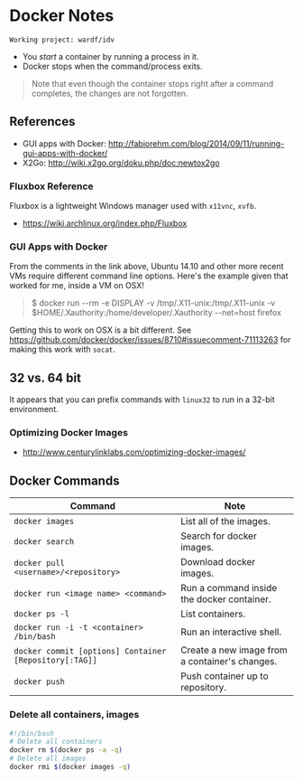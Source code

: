 # Docker Notes


    Working project: wardf/idv

* You *start* a container by running a process in it.
* Docker stops when the command/process exits.

> Note that even though the container stops right after a command completes, the changes are not forgotten.

## References

* GUI apps with Docker: http://fabiorehm.com/blog/2014/09/11/running-gui-apps-with-docker/
* X2Go: http://wiki.x2go.org/doku.php/doc:newtox2go


### Fluxbox Reference

Fluxbox is a lightweight Windows manager used with `x11vnc`, `xvfb`.

* https://wiki.archlinux.org/index.php/Fluxbox

### GUI Apps with Docker

From the comments in the link above, Ubuntu 14.10 and other more recent VMs require different command line options.  Here's the example given that worked for me, inside a VM on OSX!

> $ docker run --rm -e DISPLAY -v /tmp/.X11-unix:/tmp/.X11-unix -v $HOME/.Xauthority:/home/developer/.Xauthority --net=host firefox

Getting this to work on OSX is a bit different.  See https://github.com/docker/docker/issues/8710#issuecomment-71113263 for making this work with `socat`.

## 32 vs. 64 bit

It appears that you can prefix commands with `linux32` to run in a 32-bit environment.

### Optimizing Docker Images

* http://www.centurylinklabs.com/optimizing-docker-images/

## Docker Commands

Command | Note
---- | ----
`docker images` | List all of the images.
`docker search` | Search for docker images.
`docker pull <username>/<repository>` | Download docker images.
`docker run <image name> <command>` | Run a command inside the docker container.
`docker ps -l` | List containers.
`docker run -i -t <container> /bin/bash` | Run an interactive shell.
`docker commit [options] Container [Repository[:TAG]]` | Create a new image from a container's changes.
`docker push` | Push container up to repository.

### Delete all containers, images

~~~~.sh
#!/bin/bash
# Delete all containers
docker rm $(docker ps -a -q)
# Delete all images
docker rmi $(docker images -q)
~~~~

